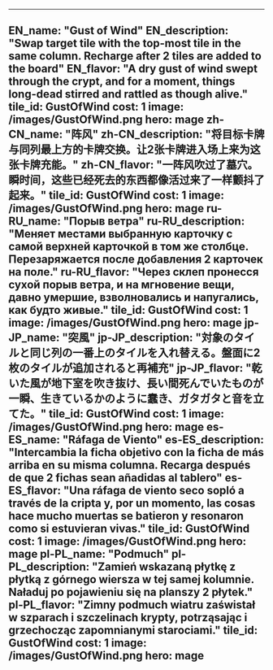 ---

EN_name: "Gust of Wind"
EN_description: "Swap target tile with the top-most tile in the same column. Recharge after 2 tiles are added to the board"
EN_flavor: "A dry gust of wind swept through the crypt, and for a moment, things long-dead stirred and rattled as though alive."
tile_id: GustOfWind
cost: 1
image: /images/GustOfWind.png
hero: mage
zh-CN_name: "阵风"
zh-CN_description: "将目标卡牌与同列最上方的卡牌交换。让2张卡牌进入场上来为这张卡牌充能。"
zh-CN_flavor: "一阵风吹过了墓穴。瞬时间，这些已经死去的东西都像活过来了一样颤抖了起来。"
tile_id: GustOfWind
cost: 1
image: /images/GustOfWind.png
hero: mage
ru-RU_name: "Порыв ветра"
ru-RU_description: "Меняет местами выбранную карточку с самой верхней карточкой в том же столбце. Перезаряжается после добавления 2 карточек на поле."
ru-RU_flavor: "Через склеп пронесся сухой порыв ветра, и на мгновение вещи, давно умершие, взволновались и напугались, как будто живые."
tile_id: GustOfWind
cost: 1
image: /images/GustOfWind.png
hero: mage
jp-JP_name: "突風"
jp-JP_description: "対象のタイルと同じ列の一番上のタイルを入れ替える。盤面に2枚のタイルが追加されると再補充"
jp-JP_flavor: "乾いた風が地下室を吹き抜け、長い間死んでいたものが一瞬、生きているかのように蠢き、ガタガタと音を立てた。"
tile_id: GustOfWind
cost: 1
image: /images/GustOfWind.png
hero: mage
es-ES_name: "Ráfaga de Viento"
es-ES_description: "Intercambia la ficha objetivo con la ficha de más arriba en su misma columna. Recarga después de que 2 fichas sean añadidas al tablero"
es-ES_flavor: "Una ráfaga de viento seco sopló a través de la cripta y, por un momento, las cosas hace mucho muertas se batieron y resonaron como si estuvieran vivas."
tile_id: GustOfWind
cost: 1
image: /images/GustOfWind.png
hero: mage
pl-PL_name: "Podmuch"
pl-PL_description: "Zamień wskazaną płytkę z płytką z górnego wiersza w tej samej kolumnie. Naładuj po pojawieniu się na planszy 2 płytek."
pl-PL_flavor: "Zimny podmuch wiatru zaświstał w szparach i szczelinach krypty, potrząsając i grzechocząc zapomnianymi starociami."
tile_id: GustOfWind
cost: 1
image: /images/GustOfWind.png
hero: mage
---